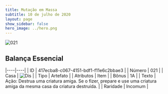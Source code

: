 ```yaml
---
title: Mutação em Massa
subtitle: 10 de julho de 2020
layout: page
show_sidebar: false
hero_image: ../hero.png
---
```


![021](https://cdn.keyforgegame.com/media/card_front/pt/479_021_8QVHW9797XP4_pt.png)

## Balança Essencial

|----|----|
| ID | 417ecba8-c067-4151-bdf1-f11e6c2bbae3 |
| Número | 021 |
| Casa | ![Dis](https://archonarcana.com/images/thumb/e/e8/Dis.png/22px-Dis.png "Dis") |
| Tipo | Artefato |
| Atributos | Item |
| Bônus | 1A |
| Texto | Ação: Destrua uma criatura amiga. Se o fizer, prepare e use uma criatura amiga da mesma casa da criatura destruída. |
| Raridade | Incomum |
